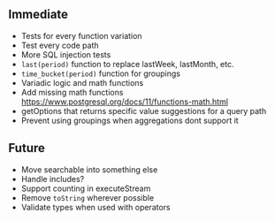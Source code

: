 ## Immediate

- Tests for every function variation
- Test every code path
- More SQL injection tests
- `last(period)` function to replace lastWeek, lastMonth, etc.
- `time_bucket(period)` function for groupings
- Variadic logic and math functions
- Add missing math functions https://www.postgresql.org/docs/11/functions-math.html
- getOptions that returns specific value suggestions for a query path
- Prevent using groupings when aggregations dont support it

## Future

- Move searchable into something else
- Handle includes?
- Support counting in executeStream
- Remove `toString` wherever possible
- Validate types when used with operators
